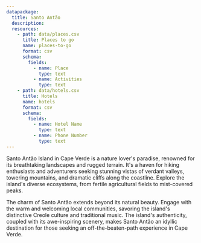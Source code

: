```yaml
---
datapackage:
  title: Santo Antão
  description:
  resources:
    - path: data/places.csv
      title: Places to go
      name: places-to-go
      format: csv
      schema:
        fields:
          - name: Place
            type: text
          - name: Activities
            type: text
    - path: data/hotels.csv
      title: Hotels
      name: hotels
      format: csv
      schema:
        fields:
          - name: Hotel Name
            type: text
          - name: Phone Number
            type: text
---
```


Santo Antão Island in Cape Verde is a nature lover's paradise, renowned for its breathtaking landscapes and rugged terrain. It's a haven for hiking enthusiasts and adventurers seeking stunning vistas of verdant valleys, towering mountains, and dramatic cliffs along the coastline. Explore the island's diverse ecosystems, from fertile agricultural fields to mist-covered peaks.

The charm of Santo Antão extends beyond its natural beauty. Engage with the warm and welcoming local communities, savoring the island's distinctive Creole culture and traditional music. The island's authenticity, coupled with its awe-inspiring scenery, makes Santo Antão an idyllic destination for those seeking an off-the-beaten-path experience in Cape Verde.
